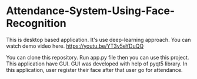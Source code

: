 # Attendance-System-Using-Face-Recognition
This is desktop based application. It's use deep-learning approach.
You can watch demo video here.
https://youtu.be/YT3v5eYDuQQ

You can clone this repository.
Run app.py file then you can use this project.
This application have GUI. GUI was developed with help of pyqt5 library.
In this application, user register their face after that user go for attendance.

